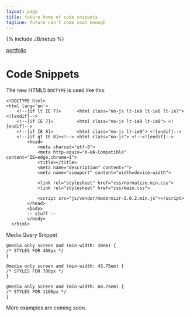 ```yaml
---
layout: page
title: future home of code snippets
tagline: future can't come soon enough
---
```

{% include JB/setup %}

[portfolio](http://cargocollective.com/russ)

# Code Snippets

The new HTML5 `DOCTYPE` is used like this:
    
    <!DOCTYPE html>
    <html lang='en'>
		<!--[if lt IE 7]>      <html class="no-js lt-ie9 lt-ie8 lt-ie7"> <![endif]-->
		<!--[if IE 7]>         <html class="no-js lt-ie9 lt-ie8"> <![endif]-->
		<!--[if IE 8]>         <html class="no-js lt-ie9"> <![endif]-->
		<!--[if gt IE 8]><!--> <html class="no-js"> <!--<![endif]-->
		    <head>
		        <meta charset="utf-8">
		        <meta http-equiv="X-UA-Compatible" content="IE=edge,chrome=1">
		        <title></title>
		        <meta name="description" content="">
		        <meta name="viewport" content="width=device-width">
		
		        <link rel="stylesheet" href="css/normalize.min.css">
		        <link rel="stylesheet" href="css/main.css">
		
		        <script src="js/vendor/modernizr-2.6.2.min.js"></script>
		    </head>
		    <body>
		    -- stuff --
		    </body>
	  </html>

Media Query Snippet

    @media only screen and (min-width: 30em) {
    /* STYLES FOR 480px */
    }

    @media only screen and (min-width: 43.75em) {
    /* STYLES FOR 700px */
    }

    @media only screen and (min-width: 68.75em) {
    /* STYLES FOR 1100px */
    }


More examples are coming soon.


